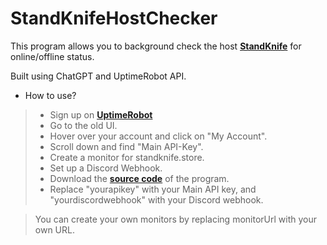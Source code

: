 # StandKnifeHostChecker

This program allows you to background check the host [**StandKnife**](https://standknife.store) for online/offline status.

Built using ChatGPT and UptimeRobot API.

- How to use?

> - Sign up on [**UptimeRobot**](https://uptimerobot.com/signUp)
> - Go to the old UI.
> - Hover over your account and click on "My Account".
> - Scroll down and find "Main API-Key".
> - Create a monitor for standknife.store.
> - Set up a Discord Webhook.
> - Download the [**source code**](https://github.com/W3dCIoud/StandKnifeHostChecker/archive/refs/heads/main.zip) of the program.
> - Replace "yourapikey" with your Main API key, and "yourdiscordwebhook" with your Discord webhook.

> You can create your own monitors by replacing monitorUrl with your own URL.
